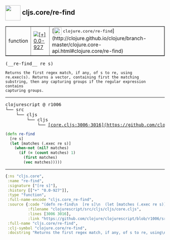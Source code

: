## <img width="48px" valign="middle" src="http://i.imgur.com/Hi20huC.png"> cljs.core/re-find

 <table border="1">
<tr>
<td>function</td>
<td><a href="https://github.com/cljsinfo/api-refs/tree/0.0-927"><img valign="middle" alt="[+] 0.0-927" src="https://img.shields.io/badge/+-0.0--927-lightgrey.svg"></a> </td>
<td>
[<img height="24px" valign="middle" src="http://i.imgur.com/1GjPKvB.png"> <samp>clojure.core/re-find</samp>](http://clojure.github.io/clojure/branch-master/clojure.core-api.html#clojure.core/re-find)
</td>
</tr>
</table>

 <samp>
(__re-find__ re s)<br>
</samp>

```
Returns the first regex match, if any, of s to re, using
re.exec(s). Returns a vector, containing first the matching
substring, then any capturing groups if the regular expression contains
capturing groups.
```

---

 <pre>
clojurescript @ r1006
└── src
    └── cljs
        └── cljs
            └── <ins>[core.cljs:3006-3016](https://github.com/clojure/clojurescript/blob/r1006/src/cljs/cljs/core.cljs#L3006-L3016)</ins>
</pre>

```clj
(defn re-find
  [re s]
  (let [matches (.exec re s)]
    (when-not (nil? matches)
      (if (= (count matches) 1)
        (first matches)
        (vec matches)))))
```


---

```clj
{:ns "cljs.core",
 :name "re-find",
 :signature ["[re s]"],
 :history [["+" "0.0-927"]],
 :type "function",
 :full-name-encode "cljs.core_re-find",
 :source {:code "(defn re-find\n  [re s]\n  (let [matches (.exec re s)]\n    (when-not (nil? matches)\n      (if (= (count matches) 1)\n        (first matches)\n        (vec matches)))))",
          :filename "clojurescript/src/cljs/cljs/core.cljs",
          :lines [3006 3016],
          :link "https://github.com/clojure/clojurescript/blob/r1006/src/cljs/cljs/core.cljs#L3006-L3016"},
 :full-name "cljs.core/re-find",
 :clj-symbol "clojure.core/re-find",
 :docstring "Returns the first regex match, if any, of s to re, using\nre.exec(s). Returns a vector, containing first the matching\nsubstring, then any capturing groups if the regular expression contains\ncapturing groups."}

```
